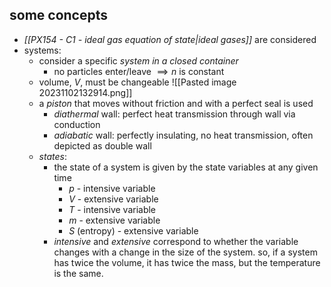 ## some concepts
- *[[PX154 - C1 - ideal gas equation of state|ideal gases]]* are considered
- systems:
	- consider a specific *system in a closed container*
		- no particles enter/leave $\implies n$ is constant
	- volume, $V$, must be changeable
	![[Pasted image 20231102132914.png]]
	- a *piston* that moves without friction and with a perfect seal is used
		- *diathermal* wall: perfect heat transmission through wall via conduction
		- *adiabatic* wall: perfectly insulating, no heat transmission, often depicted as double wall
	- *states*:
		- the state of a system is given by the state variables at any given time 
			- $p$ - intensive variable
			- $V$ - extensive variable
			- $T$ - intensive variable
			- $m$ - extensive variable
			- $S$ (entropy) - extensive variable
		- *intensive* and *extensive* correspond to whether the variable changes with a change in the size of the system. so, if a system has twice the volume, it has twice the mass, but the temperature is the same.
